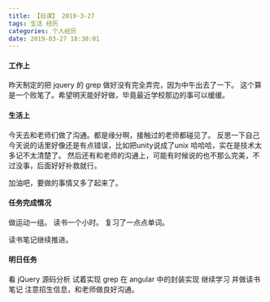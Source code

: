 ```yaml
---
title: 【日课】 2019-3-27
tags: 生活 经历
categories: 个人经历
date: 2019-03-27 18:30:01
---
```



#### 工作上

昨天制定的把 jquery 的 grep 做好没有完全弄完，因为中午出去了一下。
这个算是一个败笔了。希望明天能好好做，毕竟最近学校那边的事可以缓缓。

#### 生活上

今天去和老师们做了沟通。都是缘分啊，接触过的老师都碰见了。
反思一下自己今天说的话里好像还是有点错误，比如把unity说成了unix 哈哈哈，实在是技术太多记不太清楚了。
然后还有和老师的沟通上，可能有时候说的也不那么完美，不过没事，后面好好补救就行。

加油吧，要做的事情又多了起来了。

#### 任务完成情况

做运动一组。
读书一个小时。
复习了一点点单词。

读书笔记继续推进。

#### 明日任务

看 jQuery 源码分析
试着实现 grep 在 angular 中的封装实现
继续学习 并做读书笔记
注意招生信息，和老师做良好沟通。
